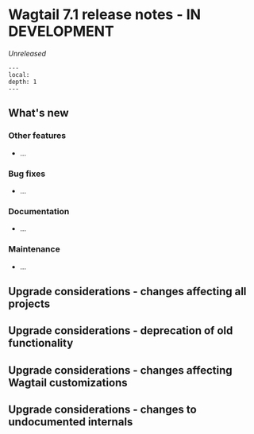 # Wagtail 7.1 release notes - IN DEVELOPMENT

_Unreleased_

```{contents}
---
local:
depth: 1
---
```

## What's new

### Other features

 * ...

### Bug fixes

 * ...

### Documentation

 * ...

### Maintenance

 * ...

## Upgrade considerations - changes affecting all projects

## Upgrade considerations - deprecation of old functionality

## Upgrade considerations - changes affecting Wagtail customizations

## Upgrade considerations - changes to undocumented internals
